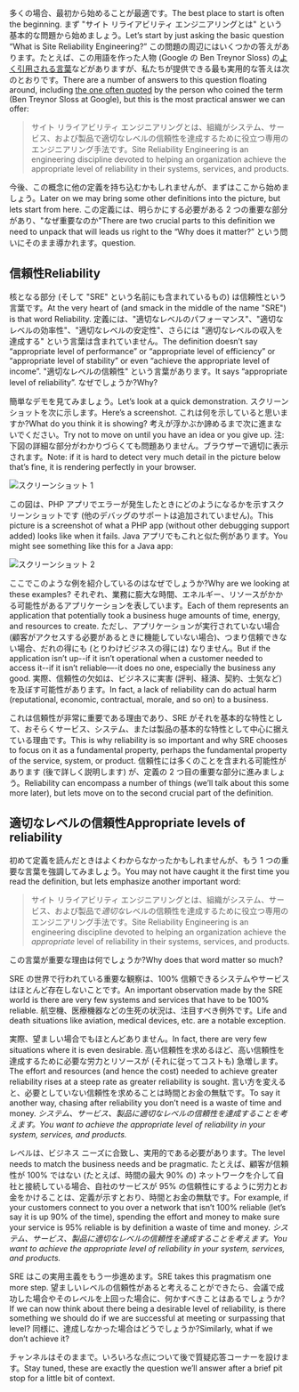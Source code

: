 <span data-ttu-id="7e7d8-101">多くの場合、最初から始めることが最適です。</span><span class="sxs-lookup"><span data-stu-id="7e7d8-101">The best place to start is often the beginning.</span></span> <span data-ttu-id="7e7d8-102">まず "サイト リライアビリティ エンジニアリングとは" という基本的な問題から始めましょう。</span><span class="sxs-lookup"><span data-stu-id="7e7d8-102">Let’s start by just asking the basic question “What is Site Reliability Engineering?”</span></span>
<span data-ttu-id="7e7d8-103">この問題の周辺にはいくつかの答えがあります。たとえば、この用語を作った人物 (Google の Ben Treynor Sloss) の[よく引用される言葉](https://landing.google.com/sre/book/chapters/introduction.html)などがありますが、私たちが提供できる最も実用的な答えは次のとおりです。</span><span class="sxs-lookup"><span data-stu-id="7e7d8-103">There are a number of answers to this question floating around, including [the one often quoted](https://landing.google.com/sre/book/chapters/introduction.html) by the person who coined the term (Ben Treynor Sloss at Google), but this is the most practical answer we can offer:</span></span>

> <span data-ttu-id="7e7d8-104">サイト リライアビリティ エンジニアリングとは、組織がシステム、サービス、および製品で適切なレベルの信頼性を達成するために役立つ専用のエンジニアリング手法です。</span><span class="sxs-lookup"><span data-stu-id="7e7d8-104">Site Reliability Engineering is an engineering discipline devoted to helping an organization achieve the appropriate level of reliability in their systems, services, and products.</span></span>

<span data-ttu-id="7e7d8-105">今後、この概念に他の定義を持ち込むかもしれませんが、まずはここから始めましょう。</span><span class="sxs-lookup"><span data-stu-id="7e7d8-105">Later on we may bring some other definitions into the picture, but lets start from here.</span></span> <span data-ttu-id="7e7d8-106">この定義には、明らかにする必要がある 2 つの重要な部分があり、"なぜ重要なのか"</span><span class="sxs-lookup"><span data-stu-id="7e7d8-106">There are two crucial parts to this definition we need to unpack that will leads us right to the “Why does it matter?”</span></span> <span data-ttu-id="7e7d8-107">という問いにそのまま導かれます。</span><span class="sxs-lookup"><span data-stu-id="7e7d8-107">question.</span></span>

## <a name="reliability"></a><span data-ttu-id="7e7d8-108">信頼性</span><span class="sxs-lookup"><span data-stu-id="7e7d8-108">Reliability</span></span>

<span data-ttu-id="7e7d8-109">核となる部分 (そして "SRE" という名前にも含まれているもの) は信頼性という言葉です。</span><span class="sxs-lookup"><span data-stu-id="7e7d8-109">At the very heart of (and smack in the middle of the name "SRE") is that word Reliability.</span></span> <span data-ttu-id="7e7d8-110">定義には、"適切なレベルのパフォーマンス"、"適切なレベルの効率性"、"適切なレベルの安定性"、さらには "適切なレベルの収入を達成する" という言葉は含まれていません。</span><span class="sxs-lookup"><span data-stu-id="7e7d8-110">The definition doesn’t say “appropriate level of performance” or “appropriate level of efficiency” or “appropriate level of stability” or even “achieve the appropriate level of income”.</span></span> <span data-ttu-id="7e7d8-111">"適切なレベルの信頼性" という言葉があります。</span><span class="sxs-lookup"><span data-stu-id="7e7d8-111">It says “appropriate level of reliability”.</span></span> <span data-ttu-id="7e7d8-112">なぜでしょうか?</span><span class="sxs-lookup"><span data-stu-id="7e7d8-112">Why?</span></span>

<span data-ttu-id="7e7d8-113">簡単なデモを見てみましょう。</span><span class="sxs-lookup"><span data-stu-id="7e7d8-113">Let’s look at a quick demonstration.</span></span> <span data-ttu-id="7e7d8-114">スクリーンショットを次に示します。</span><span class="sxs-lookup"><span data-stu-id="7e7d8-114">Here’s a screenshot.</span></span> <span data-ttu-id="7e7d8-115">これは何を示していると思いますか?</span><span class="sxs-lookup"><span data-stu-id="7e7d8-115">What do you think it is showing?</span></span> <span data-ttu-id="7e7d8-116">考えが浮かぶか諦めるまで次に進まないでください。</span><span class="sxs-lookup"><span data-stu-id="7e7d8-116">Try not to move on until you have an idea or you give up.</span></span> <span data-ttu-id="7e7d8-117">注: 下図の詳細な部分がわかりづらくても問題ありません。ブラウザーで適切に表示されます。</span><span class="sxs-lookup"><span data-stu-id="7e7d8-117">Note: if it is hard to detect very much detail in the picture below that’s fine, it is rendering perfectly in your browser.</span></span>

   ![スクリーンショット 1](../media/02_blank-screenshot.png)

<span data-ttu-id="7e7d8-119">この図は、PHP アプリでエラーが発生したときにどのようになるかを示すスクリーンショットです (他のデバッグのサポートは追加されていません)。</span><span class="sxs-lookup"><span data-stu-id="7e7d8-119">This picture is a screenshot of what a PHP app (without other debugging support added) looks like when it fails.</span></span> <span data-ttu-id="7e7d8-120">Java アプリでもこれと似た例があります。</span><span class="sxs-lookup"><span data-stu-id="7e7d8-120">You might see something like this for a Java app:</span></span>

   ![スクリーンショット 2](../media/02_java-screenshot.png)

<span data-ttu-id="7e7d8-122">ここでこのような例を紹介しているのはなぜでしょうか?</span><span class="sxs-lookup"><span data-stu-id="7e7d8-122">Why are we looking at these examples?</span></span> <span data-ttu-id="7e7d8-123">それぞれ、業務に膨大な時間、エネルギー、リソースがかかる可能性があるアプリケーションを表しています。</span><span class="sxs-lookup"><span data-stu-id="7e7d8-123">Each of them represents an application that potentially took a business huge amounts of time, energy, and resources to create.</span></span> <span data-ttu-id="7e7d8-124">ただし、アプリケーションが実行されていない場合 (顧客がアクセスする必要があるときに機能していない場合)、つまり信頼できない場合、だれの得にも (とりわけビジネスの得には) なりません。</span><span class="sxs-lookup"><span data-stu-id="7e7d8-124">But if the application isn’t up--if it isn’t operational when a customer needed to access it--if it isn’t reliable—-it does no one, especially the business any good.</span></span> <span data-ttu-id="7e7d8-125">実際、信頼性の欠如は、ビジネスに実害 (評判、経済、契約、士気など) を及ぼす可能性があります。</span><span class="sxs-lookup"><span data-stu-id="7e7d8-125">In fact, a lack of reliability can do actual harm (reputational, economic, contractual, morale, and so on) to a business.</span></span>

<span data-ttu-id="7e7d8-126">これは信頼性が非常に重要である理由であり、SRE がそれを基本的な特性として、おそらくサービス、システム、または製品の基本的な特性として中心に据えている理由です。</span><span class="sxs-lookup"><span data-stu-id="7e7d8-126">This is why reliability is so important and why SRE chooses to focus on it as a fundamental property, perhaps the fundamental property of the service, system, or product.</span></span> <span data-ttu-id="7e7d8-127">信頼性には多くのことを含まれる可能性があります (後で詳しく説明します) が、定義の 2 つ目の重要な部分に進みましょう。</span><span class="sxs-lookup"><span data-stu-id="7e7d8-127">Reliability can encompass a number of things (we’ll talk about this some more later), but lets move on to the second crucial part of the definition.</span></span>

## <a name="appropriate-levels-of-reliability"></a><span data-ttu-id="7e7d8-128">適切なレベルの信頼性</span><span class="sxs-lookup"><span data-stu-id="7e7d8-128">Appropriate levels of reliability</span></span>

<span data-ttu-id="7e7d8-129">初めて定義を読んだときはよくわからなかったかもしれませんが、もう 1 つの重要な言葉を強調してみましょう。</span><span class="sxs-lookup"><span data-stu-id="7e7d8-129">You may not have caught it the first time you read the definition, but lets emphasize another important word:</span></span>

> <span data-ttu-id="7e7d8-130">サイト リライアビリティ エンジニアリングとは、組織がシステム、サービス、および製品で*適切な*レベルの信頼性を達成するために役立つ専用のエンジニアリング手法です。</span><span class="sxs-lookup"><span data-stu-id="7e7d8-130">Site Reliability Engineering is an engineering discipline devoted to helping an organization achieve the *appropriate* level of reliability in their systems, services, and products.</span></span>

<span data-ttu-id="7e7d8-131">この言葉が重要な理由は何でしょうか?</span><span class="sxs-lookup"><span data-stu-id="7e7d8-131">Why does that word matter so much?</span></span>

<span data-ttu-id="7e7d8-132">SRE の世界で行われている重要な観察は、100% 信頼できるシステムやサービスはほとんど存在しないことです。</span><span class="sxs-lookup"><span data-stu-id="7e7d8-132">An important observation made by the SRE world is there are very few systems and services that have to be 100% reliable.</span></span> <span data-ttu-id="7e7d8-133">航空機、医療機器などの生死の状況は、注目すべき例外です。</span><span class="sxs-lookup"><span data-stu-id="7e7d8-133">Life and death situations like aviation, medical devices, etc. are a notable exception.</span></span>

<span data-ttu-id="7e7d8-134">実際、望ましい場合でもほとんどありません。</span><span class="sxs-lookup"><span data-stu-id="7e7d8-134">In fact, there are very few situations where it is even desirable.</span></span> <span data-ttu-id="7e7d8-135">高い信頼性を求めるほど、高い信頼性を達成するために必要な労力とリソースが (それに従ってコストも) 急増します。</span><span class="sxs-lookup"><span data-stu-id="7e7d8-135">The effort and resources (and hence the cost) needed to achieve greater reliability rises at a steep rate as greater reliability is sought.</span></span> <span data-ttu-id="7e7d8-136">言い方を変えると、必要としていない信頼性を求めることは時間とお金の無駄です。</span><span class="sxs-lookup"><span data-stu-id="7e7d8-136">To say it another way, chasing after reliability you don’t need is a waste of time and money.</span></span> <span data-ttu-id="7e7d8-137">_システム、サービス、製品に適切なレベルの信頼性を達成することを考えます。_</span><span class="sxs-lookup"><span data-stu-id="7e7d8-137">_You want to achieve the appropriate level of reliability in your system, services, and products._</span></span> 

<span data-ttu-id="7e7d8-138">レベルは、ビジネス ニーズに合致し、実用的である必要があります。</span><span class="sxs-lookup"><span data-stu-id="7e7d8-138">The level needs to match the business needs and be pragmatic.</span></span> <span data-ttu-id="7e7d8-139">たとえば、顧客が信頼性が 100% ではない (たとえば、時間の最大 90% の) ネットワークを介して自社と接続している場合、自社のサービスが 95% の信頼性にするように労力とお金をかけることは、定義が示すとおり、時間とお金の無駄です。</span><span class="sxs-lookup"><span data-stu-id="7e7d8-139">For example, if your customers connect to you over a network that isn’t 100% reliable (let’s say it is up 90% of the time), spending the effort and money to make sure your service is 95% reliable is by definition a waste of time and money.</span></span> <span data-ttu-id="7e7d8-140">_システム、サービス、製品に適切なレベルの信頼性を達成することを考えます。_</span><span class="sxs-lookup"><span data-stu-id="7e7d8-140">_You want to achieve the appropriate level of reliability in your system, services, and products._</span></span>

<span data-ttu-id="7e7d8-141">SRE はこの実用主義をもう一歩進めます。</span><span class="sxs-lookup"><span data-stu-id="7e7d8-141">SRE takes this pragmatism one more step.</span></span> <span data-ttu-id="7e7d8-142">望ましいレベルの信頼性があると考えることができたら、会議で成功した場合やそのレベルを上回った場合に、何かすべきことはあるでしょうか?</span><span class="sxs-lookup"><span data-stu-id="7e7d8-142">If we can now think about there being a desirable level of reliability, is there something we should do if we are successful at meeting or surpassing that level?</span></span> <span data-ttu-id="7e7d8-143">同様に、達成しなかった場合はどうでしょうか?</span><span class="sxs-lookup"><span data-stu-id="7e7d8-143">Similarly, what if we don’t achieve it?</span></span>

<span data-ttu-id="7e7d8-144">チャンネルはそのままで。いろいろな点について後で質疑応答コーナーを設けます。</span><span class="sxs-lookup"><span data-stu-id="7e7d8-144">Stay tuned, these are exactly the question we’ll answer after a brief pit stop for a little bit of context.</span></span>
